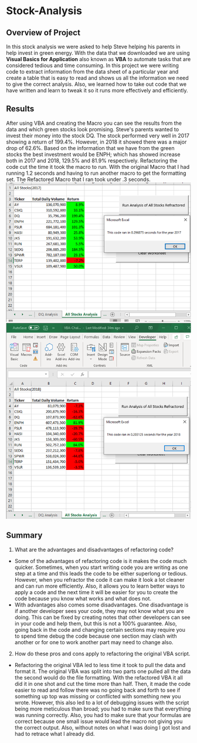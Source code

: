 # Stock-Analysis

## **Overview of Project**
In this stock analysis we were asked to help Steve helping his parents in help invest in green energy. With the data that we downloaded we are using **Visual Basics for Application** also known as **VBA** to automate tasks that are considered tedious and time consuming. In this project we were writing code to extract information from the data sheet of a particular year and create a table that is easy to read and shows us all the information we need to give the correct analysis. Also, we learned how to take out code that we have written and learn to tweak it so it runs more effectively and efficiently.

## **Results**
After using VBA and creating the Macro you can see the results from the data and which green stocks look promising. Steve's parents wanted to invest their money into the stock DQ. The stock performed very well in 2017 showing a return of 199.4%. However, in 2018 it showed there was a major drop of 62.6%. Based on the information that we have from the green stocks the best investment would be ENPH; which has showed increase both in 2017 and 2018, 129.5% and 81.9% respectively. Refactoring the code cut the time it took the macro to run. With the original Macro that I had running 1.2 seconds and having to run another macro to get the formatting set. The Refactored Macro that I ran took under .3 seconds. 
![2017 Stock returns](Resources/VBA_Challenge_2017.png)
![2018 Stock returns](Resources/VBA_Challenge_2018.png)

## **Summary**
1. What are the advantages and disadvantages of refactoring code?
  - Some of the advantages of refactoring code is it makes the code much quicker. Sometimes, when you start writing code you are writing as one step at a time and this leads the code to be either superlong or tedious. However, when you refractor the code it can make it look a lot cleaner and can run more efficiently. Also, it allows you to learn better ways to apply a code and the next time it will be easier for you to create the code because you know what works and what does not.
  - With advantages also comes some disadvantages. One disadvantage is if another developer sees your code, they may not know what you are doing. This can be fixed by creating notes that other developers can see in your code and help them, but this is not a 100% guarantee. Also, going back in the code and changing certain sections may require you to spend time debug the code because one section may clash with another or for one to work another part may need to change also.
2. How do these pros and cons apply to refactoring the original VBA script.
- Refactoring the original VBA led to less time it took to pull the data and format it. The original VBA was split into two parts one pulled all the data the second would do the file formatting. With the refactored VBA it all did it in one shot and cut the time more than half. Then, it made the code easier to read and follow there was no going back and forth to see if something up top was missing or conflicted with something new you wrote. However, this also led to a lot of debugging issues with the script being more meticulous than broad; you had to make sure that everything was running correctly. Also, you had to make sure that your formulas are correct because one small issue would lead the macro not giving you the correct output. Also, without notes on what I was doing I got lost and had to retrace what I already did.
